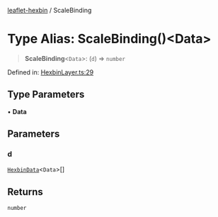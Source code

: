 [leaflet-hexbin](../globals.md) / ScaleBinding

# Type Alias: ScaleBinding()\<Data\>

> **ScaleBinding**\<`Data`\>: (`d`) => `number`

Defined in: [HexbinLayer.ts:29](https://github.com/lsdch/leaflet-hexbin/blob/a4d5cbb4acb651638e935d445e18747290017eba/packages/leaflet-hexbin/src/HexbinLayer.ts#L29)

## Type Parameters

• **Data**

## Parameters

### d

[`HexbinData`](HexbinData.md)\<`Data`\>[]

## Returns

`number`
